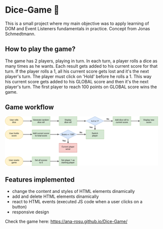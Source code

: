 # Dice-Game 🎲

This is a small project where my main objective was to apply learning of DOM and Event Listeners fundamentals in practice.
Concept from Jonas Schmedtmann.

## How to play the game?
The game has 2 players, playing in turn. In each turn, a player rolls a dice as many times as he wants. Each result gets added to his current score for that turn.
If the player rolls a 1, all his current score gets lost and it's the next player's turn.
The player must click on 'Hold' before he rolls a 1. This way his current score gets added to his GLOBAL score and then it's the next player's turn.
The first player to reach 100 points on GLOBAL score wins the game.

## Game workflow
![My Image](dice-images/dice-game-flowchart.png)

## Features implemented
* change the content and styles of HTML elements dinamically
* add and delete HTML elements dinamically
* react to HTML events (executed JS code when a user clicks on a button)
* responsive design

Check the game here: https://ana-rosu.github.io/Dice-Game/
